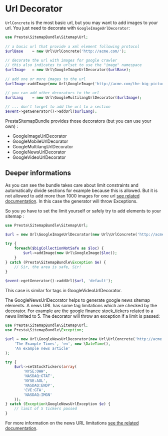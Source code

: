 # Url Decorator

`UrlConcrete` is the most basic url, but you may want to add images to your url. 
You just need to decorate with `GoogleImageUrlDecorator`:

```php
use Presta\SitemapBundle\Sitemap\Url;
    
// a basic url that provide a xml element following protocol
$urlBase    = new Url\UrlConcrete('http://acme.com/');
    
// decorate the url with images for google crawler
// this also indicates to urlset to use the "image" namespace
$urlImage   = new Url\GoogleImageUrlDecorator($urlBase);
    
// add one or more images to the url
$urlImage->addImage(new Url\GoogleImage('http://acme.com/the-big-picture.jpg'));
    
// you can add other decorators to the url
$urlLang    = new Url\GoogleMultilangUrlDecorator($urlImage);

// ... don't forget to add the url to a section
$event->getGenerator()->addUrl($urlLang);
```

PrestaSitemapBundle provides those decorators (but you can use your own) : 

 * GoogleImageUrlDecorator
 * GoogleMobileUrlDecorator
 * GoogleMultilangUrlDecorator
 * GoogleNewsUrlDecorator
 * GoogleVideoUrlDecorator

## Deeper informations

As you can see the bundle takes care about limit constraints and automatically 
divide sections for example because this is allowed.
But it is not allowed to add more than 1000 images for one url 
[see related documentation](http://support.google.com/webmasters/bin/answer.py?hl=en&answer=178636&topic=20986&ctx=topic). 
In this case the generator will throw Exceptions.

So you yo have to set the limit yourself or safely try to add elements to your 
sitemap :

```php
use Presta\SitemapBundle\Sitemap\Url;

$url = new Url\GoogleImageUrlDecorator(new Url\UrlConcrete('http://acme.com/'));
    
try {
    foreach($bigCollectionNotSafe as $loc) {
        $url->addImage(new Url\GoogleImage($loc));
    }
} catch (Presta\SitemapBundle\Exception $e) {
    // Sir, the area is safe, Sir!
}
    
$event->getGenerator()->addUrl($url, 'default');
```

This case is similar for tags in GoogleVideoUrlDecorator.

The GoogleNewsUrlDecorator helps to generate google news sitemap elements.
A news URL has some tag limitations which are checked by the decorator.
For example are the google finance stock_tickers related to a news limited to 5.
The decorator will throw an exception if a limit is passed:

```php
use Presta\SitemapBundle\Sitemap\Url;
use Presta\SitemapBundle\Exception;

$url = new Url\GoogleNewsUrlDecorator(new Url\UrlConcrete('http://acme.com/'),
    'The Example Times', 'en', new \DateTime(),
    'An example news article'
);

try {
    $url->setStockTickers(array(
        'NYSE:OWW',
        'NASDAQ:GTAT',
        'NYSE:AOL',
        'NASDAQ:ENDP',
        'CVE:GTA',
        'NASDAQ:IMGN'
    ));
} catch (Exception\GoogleNewsUrlException $e) {
    // limit of 5 tickers passed
}
```

For more information on the news URL limitations [see the related documentation](https://support.google.com/webmasters/answer/74288?hl=en).

